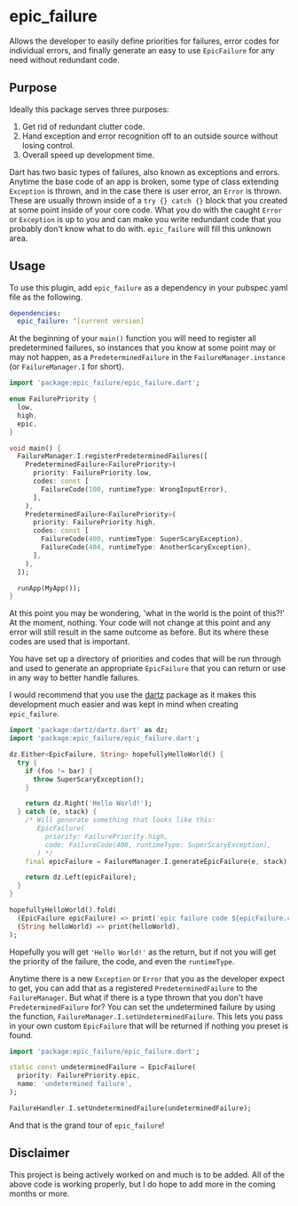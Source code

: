 # epic_failure

Allows the developer to easily define priorities for failures, error codes for individual errors, and finally generate an easy to use `EpicFailure` for any need without redundant code.

## Purpose

Ideally this package serves three purposes:

1. Get rid of redundant clutter code.
2. Hand exception and error recognition off to an outside source without losing control.
3. Overall speed up development time.

Dart has two basic types of failures, also known as exceptions and errors. Anytime the base code of an app is broken, some type of class extending `Exception` is thrown, and in the case there is user error, an `Error` is thrown. These are usually thrown inside of a `try {} catch {}` block that you created at some point inside of your core code. What you do with the caught `Error` or `Exception` is up to you and can make you write redundant code that you probably don't know what to do with. `epic_failure` will fill this unknown area.

## Usage

To use this plugin, add `epic_failure` as a dependency in your pubspec.yaml file as the following.

```yaml
dependencies:
  epic_failure: ^[current version]
```

At the beginning of your `main()` function you will need to register all predetermined failures, so instances that you know at some point may or may not happen, as a `PredeterminedFailure` in the `FailureManager.instance` (or `FailureManager.I` for short).

```dart
import 'package:epic_failure/epic_failure.dart';

enum FailurePriority {
  low,
  high,
  epic,
}

void main() {
  FailureManager.I.registerPredeterminedFailures([
    PredeterminedFailure<FailurePriority>(
      priority: FailurePriority.low,
      codes: const [
        FailureCode(100, runtimeType: WrongInputError),
      ],
    ),
    PredeterminedFailure<FailurePriority>(
      priority: FailurePriority.high,
      codes: const [
        FailureCode(400, runtimeType: SuperScaryException),
        FailureCode(404, runtimeType: AnotherScaryException),
      ],
    ),
  ]);

  runApp(MyApp());
}
```

At this point you may be wondering, 'what in the world is the point of this?!' At the moment, nothing. Your code will not change at this point and any error will still result in the same outcome as before. But its where these codes are used that is important.

You have set up a directory of priorities and codes that will be run through and used to generate an appropriate `EpicFailure` that you can return or use in any way to better handle failures.

I would recommend that you use the [dartz](https://github.com/spebbe/dartz) package as it makes this development much easier and was kept in mind when creating `epic_failure`.

```dart
import 'package:dartz/dartz.dart' as dz;
import 'package:epic_failure/epic_failure.dart';

dz.Either<EpicFailure, String> hopefullyHelloWorld() {
  try {
    if (foo != bar) {
      throw SuperScaryException();
    }

    return dz.Right('Hello World!');
  } catch (e, stack) {
    /* Will generate something that looks like this:
       EpicFailure(
         priority: FailurePriority.high,
         code: FailureCode(400, runtimeType: SuperScaryException),
       ) */
    final epicFailure = FailureManager.I.generateEpicFailure(e, stack);

    return dz.Left(epicFailure);
  }
}

hopefullyHelloWorld().fold(
  (EpicFailure epicFailure) => print('epic failure code ${epicFailure.code}'),
  (String helloWorld) => print(helloWorld),
);
```

Hopefully you will get `'Hello World!'` as the return, but if not you will get the priority of the failure, the code, and even the `runtimeType`.

Anytime there is a new `Exception` or `Error` that you as the developer expect to get, you can add that as a registered `PredeterminedFailure` to the `FailureManager`. But what if there is a type thrown that you don't have `PredeterminedFailure` for? You can set the undetermined failure by using the function, `FailureManager.I.setUndeterminedFailure`. This lets you pass in your own custom `EpicFailure` that will be returned if nothing you preset is found.

```dart
import 'package:epic_failure/epic_failure.dart';

static const undeterminedFailure = EpicFailure(
  priority: FailurePriority.epic,
  name: 'undetermined failure',
);

FailureHandler.I.setUndeterminedFailure(undeterminedFailure);
```

And that is the grand tour of `epic_failure`!

## Disclaimer

This project is being actively worked on and much is to be added. All of the above code is working properly, but I do hope to add more in the coming months or more.
